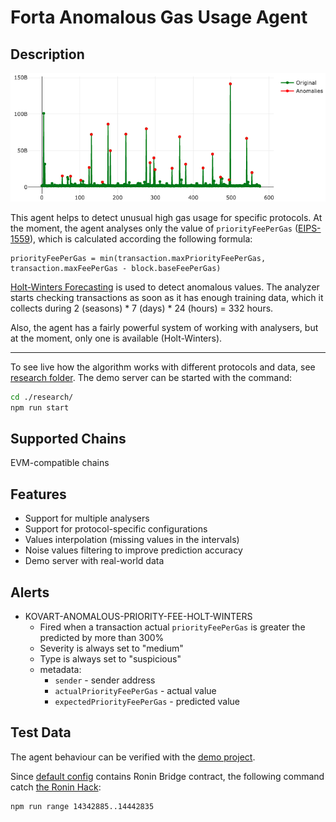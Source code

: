 # Forta Anomalous Gas Usage Agent

## Description

<img alt="Ronin Bridge gas usage" src="./blob/ronin-bridge.png">

This agent helps to detect unusual high gas usage for specific protocols.
At the moment, the agent analyses only the value of `priorityFeePerGas` ([EIPS-1559](https://eips.ethereum.org/EIPS/eip-1559)),
which is calculated according the following formula:

```
priorityFeePerGas = min(transaction.maxPriorityFeePerGas, transaction.maxFeePerGas - block.baseFeePerGas)
```

[Holt-Winters Forecasting](https://otexts.com/fpp2/holt-winters.html) is used to detect anomalous values.
The analyzer starts checking transactions as soon as it has enough training data,
which it collects during 2 (seasons) * 7 (days) * 24 (hours) = 332 hours.

Also, the agent has a fairly powerful system of working with analysers, but at the moment, only one is available (Holt-Winters).

---

To see live how the algorithm works with different protocols and data, see [research folder](./research).
The demo server can be started with the command:

```bash
cd ./research/
npm run start
```

## Supported Chains

EVM-compatible chains

## Features

- Support for multiple analysers
- Support for protocol-specific configurations
- Values interpolation (missing values in the intervals)
- Noise values filtering to improve prediction accuracy
- Demo server with real-world data

## Alerts

- KOVART-ANOMALOUS-PRIORITY-FEE-HOLT-WINTERS
  - Fired when a transaction actual `priorityFeePerGas` is greater the predicted by more than 300%
  - Severity is always set to "medium"
  - Type is always set to "suspicious"
  - metadata:
    - `sender` - sender address
    - `actualPriorityFeePerGas` - actual value
    - `expectedPriorityFeePerGas` - predicted value

## Test Data

The agent behaviour can be verified with the [demo project](./research).

Since [default config](./agent-config.json) contains Ronin Bridge contract, 
the following command catch [the Ronin Hack](https://forta.org/blog/ronin-hack/):

```bash
npm run range 14342885..14442835
```
